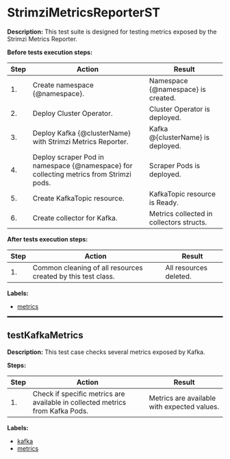 # StrimziMetricsReporterST

**Description:** This test suite is designed for testing metrics exposed by the Strimzi Metrics Reporter.

**Before tests execution steps:**

| Step | Action | Result |
| - | - | - |
| 1. | Create namespace {@namespace}. | Namespace {@namespace} is created. |
| 2. | Deploy Cluster Operator. | Cluster Operator is deployed. |
| 3. | Deploy Kafka {@clusterName} with Strimzi Metrics Reporter. | Kafka @{clusterName} is deployed. |
| 4. | Deploy scraper Pod in namespace {@namespace} for collecting metrics from Strimzi pods. | Scraper Pods is deployed. |
| 5. | Create KafkaTopic resource. | KafkaTopic resource is Ready. |
| 6. | Create collector for Kafka. | Metrics collected in collectors structs. |

**After tests execution steps:**

| Step | Action | Result |
| - | - | - |
| 1. | Common cleaning of all resources created by this test class. | All resources deleted. |

**Labels:**

* [metrics](labels/metrics.md)

<hr style="border:1px solid">

## testKafkaMetrics

**Description:** This test case checks several metrics exposed by Kafka.

**Steps:**

| Step | Action | Result |
| - | - | - |
| 1. | Check if specific metrics are available in collected metrics from Kafka Pods. | Metrics are available with expected values. |

**Labels:**

* [kafka](labels/kafka.md)
* [metrics](labels/metrics.md)

